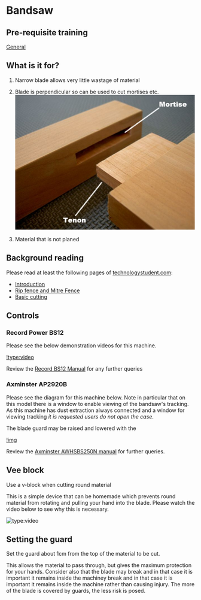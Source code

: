 Bandsaw
=======

Pre-requisite training
----------------------

[General](General.md)

What is it for?
---------------

1.	Narrow blade allows very little wastage of material
2.	Blade is perpendicular so can be used to cut mortises etc. ![img](mortise-tenon-joints.jpg)

3.	Material that is not planed

Background reading
------------------

Please read at least the following pages of [technologystudent.com](https://technologystudent.com/equip1/equipex1.htm):

-	[Introduction](https://technologystudent.com/equip_flsh/bandsaw1.html)
-	[Rip fence and Mitre Fence](https://technologystudent.com/equip_flsh/bandsaw5.html)
-	[Basic cutting](https://technologystudent.com/equip_flsh/bandsaw6.html)

Controls
--------

### Record Power BS12

Please see the below demonstration videos for this machine.

[!type:video](https://player.vimeo.com/video/109901699)

Review the [Record BS12 Manual](../../../instruction_manuals/bandsaw_green.pdf) for any further queries

### Axminster AP2920B

Please see the diagram for this machine below. Note in particular that on this model there is a window to enable viewing of the bandsaw's tracking. As this machine has dust extraction always connected and a window for viewing tracking *it is requested users do not open the case*.

The blade guard may be raised and lowered with the

[!img](axminster_anatomy.png)

Review the [Axminster AWHSBS250N manual](../../../instruction_manuals/bandsaw_grey.pdf) for further queries.

Vee block
---------

Use a v-block when cutting round material

This is a simple device that can be homemade which prevents round material from rotating and pulling your hand into the blade. Please watch the video below to see why this is necessary.

![type:video](https://www.youtube.com/embed/pDC-dFCAkHg)

Setting the guard
-----------------

Set the guard about 1cm from the top of the material to be cut.

This allows the material to pass through, but gives the maximum protection for your hands. Consider also that the blade may break and in that case it is important it remains inside the machiney break and in that case it is important it remains inside the machine rather than causing injury. The more of the blade is covered by guards, the less risk is posed.
